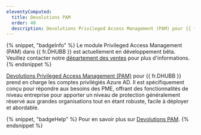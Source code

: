 ```yaml
---
eleventyComputed:
  title: Devolutions PAM
  order: 40
  description: Devolutions Privileged Access Management (PAM) pour {{ fr.DHUBB }} est spécifiquement conçu pour répondre aux besoins des PME, offrant des fonctionnalités de niveau entreprise pour apporter un niveau de protection généralement réservé aux grandes organisations tout en étant robuste, facile à déployer et abordable.
---
```

{% snippet, "badgeInfo" %}
Le module Privileged Access Management (PAM) dans {{ fr.DHUBB }} est actuellement en développement bêta. Veuillez contacter notre [département des ventes](mailto:sales@devolutions.net) pour plus d'informations.
{% endsnippet %}  

[Devolutions Privileged Access Management (PAM)](https://devolutions.net/privileged-access-management/) pour {{ fr.DHUBB }} prend en charge les comptes privilégiés Azure AD. Il est spécifiquement conçu pour répondre aux besoins des PME, offrant des fonctionnalités de niveau entreprise pour apporter un niveau de protection généralement réservé aux grandes organisations tout en étant robuste, facile à déployer et abordable.

{% snippet, "badgeHelp" %}
Pour en savoir plus sur [Devolutions PAM](/pam/overview/what-is-pam/).
{% endsnippet %}